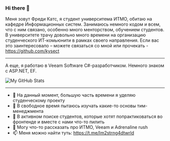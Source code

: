 ### Hi there 👋

Меня зовут Фреди Катс, я студент университема ИТМО, обитаю на кафедре Информационных систем. Занимаюсь немного кодом и всем, что с ним связано, особенно много менторством, обучением студентов. В университете трачу довольно много времени на организацию студенческого ИТ-комьюнити в рамках своего направления. Если вас это заинтересовало – можете связаться со мной или прочекать - https://github.com/kysect

---

А еще, я работаю в Veeam Software C#-разработчиком. Немного знаком с ASP.NET, EF.

![My GitHub Stats](https://github-readme-stats.vercel.app/api?username=inredikawb&show_icons=true)

---

- 🔭 На данный момент, большую часть времени я уделяю студенческому проекту
- 🌱 В свободное время пытаюсь изучать какие-то основы тим-менеджмента
- 🤔 В активном поиске студентов, которые хотят попрактиковаться во фронтенде и вместе с нами что-то пилить 
- 💬 Могу что-то рассказать про ИТМО, Veeam и Adrenaline rush 
- 📫 Меня можно найти туть: https://t.me/Im2strng4dtwrld
<!---
- 👯 I’m looking to collaborate on ...
- 😄 Pronouns: ...
- ⚡ Fun fact: ...
--->
